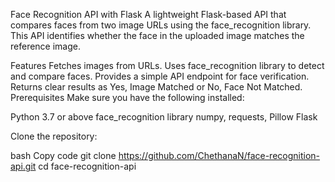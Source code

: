 Face Recognition API with Flask
A lightweight Flask-based API that compares faces from two image URLs using the face_recognition library. This API identifies whether the face in the uploaded image matches the reference image.

Features
Fetches images from URLs.
Uses face_recognition library to detect and compare faces.
Provides a simple API endpoint for face verification.
Returns clear results as Yes, Image Matched or No, Face Not Matched.
Prerequisites
Make sure you have the following installed:

Python 3.7 or above
face_recognition library
numpy, requests, Pillow
Flask


Clone the repository:

bash
Copy code
git clone https://github.com/ChethanaN/face-recognition-api.git
cd face-recognition-api

